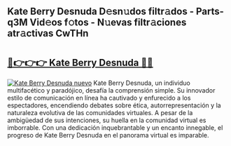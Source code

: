 ## Kate Berry Desnuda D𝚎sn𝚞dos filtr𝚊dos - Parts-q3M Vid𝚎os f𝚘tos - N𝚞evas filtr𝚊ciones atr𝚊ctivas CwTHn

# <h2><a href="http://mb5bq9q.tromn.icu/?c=Kate+Berry+Desnuda">🔗👉👉👉 Kate Berry Desnuda 🔗🔗</a></h2>

[![Kate Berry Desnuda nuevo](https://i.imgur.com/pEAQMta.gif)](http://mb5bq9q.tromn.icu/?c=Kate+Berry+Desnuda)
Kate Berry Desnuda, un individuo multifacético y paradójico, desafía la comprensión simple. Su innovador estilo de comunicación en línea ha cautivado y enfurecido a los espectadores, encendiendo debates sobre ética, autorrepresentación y la naturaleza evolutiva de las comunidades virtuales. A pesar de la ambigüedad de sus intenciones, su huella en la comunidad virtual es imborrable. Con una dedicación inquebrantable y un encanto innegable, el progreso de Kate Berry Desnuda en el panorama virtual es imparable.
